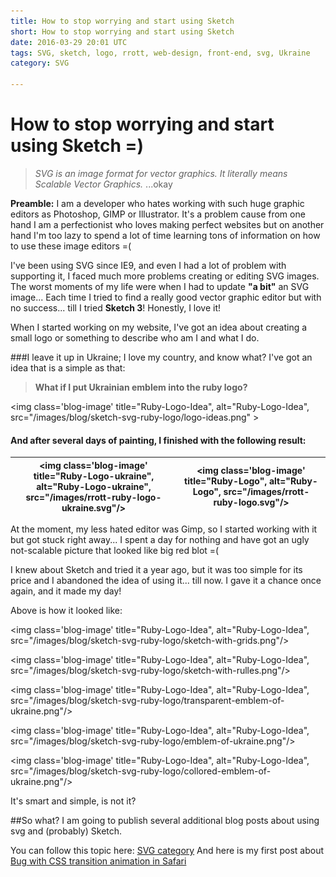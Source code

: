 ```yaml
---
title: How to stop worrying and start using Sketch
short: How to stop worrying and start using Sketch
date: 2016-03-29 20:01 UTC
tags: SVG, sketch, logo, rrott, web-design, front-end, svg, Ukraine
category: SVG

---
```

# How to stop worrying and start using Sketch =)

> *SVG is an image format for vector graphics. It literally means Scalable Vector Graphics.*
...okay

**Preamble:** I am a developer who hates working with such huge graphic editors as Photoshop, GIMP or Illustrator. It's a problem cause from one hand I am a perfectionist who loves making perfect websites but on another hand I'm too lazy to spend a lot of time learning tons of information on how to use these image editors =(

I've been using SVG since IE9, and even I had a lot of problem with supporting it, I faced much more problems creating or editing SVG images. The worst moments of my life were when I had to update **"a bit"** an SVG image... Each time I tried to find a really good vector graphic editor but with no success... till I tried **Sketch 3**!
Honestly, I love it!

When I started working on my website, I've got an idea about creating a small logo or something to describe who am I and what I do.

###I leave it up in Ukraine; I love my country,  and know what? I've got an idea that is a simple as that:
>**What if I put Ukrainian emblem into the ruby logo?**

<img class='blog-image' title="Ruby-Logo-Idea", alt="Ruby-Logo-Idea", src="/images/blog/sketch-svg-ruby-logo/logo-ideas.png" ></img>

#### And after several days of painting, I finished with the following result:


|<img class='blog-image' title="Ruby-Logo-ukraine", alt="Ruby-Logo-ukraine", src="/images/rrott-ruby-logo-ukraine.svg"/>|<img class='blog-image' title="Ruby-Logo", alt="Ruby-Logo", src="/images/rrott-ruby-logo.svg"/>|
|---|---|
At the moment, my less hated editor was Gimp, so I started working with it but got stuck right away... I spent a day for nothing and have got an ugly not-scalable picture that looked like big red blot =(

I knew about Sketch and tried it a year ago, but it was too simple for its price and I abandoned the idea of using it... till now. I gave it a chance once again, and it made my day!

Above is how it looked like:


<img class='blog-image' title="Ruby-Logo-Idea", alt="Ruby-Logo-Idea", src="/images/blog/sketch-svg-ruby-logo/sketch-with-grids.png"/>

<img class='blog-image' title="Ruby-Logo-Idea", alt="Ruby-Logo-Idea", src="/images/blog/sketch-svg-ruby-logo/sketch-with-rulles.png"/>

<img class='blog-image' title="Ruby-Logo-Idea", alt="Ruby-Logo-Idea", src="/images/blog/sketch-svg-ruby-logo/transparent-emblem-of-ukraine.png"/>

<img class='blog-image' title="Ruby-Logo-Idea", alt="Ruby-Logo-Idea", src="/images/blog/sketch-svg-ruby-logo/emblem-of-ukraine.png"/>

<img class='blog-image' title="Ruby-Logo-Idea", alt="Ruby-Logo-Idea", src="/images/blog/sketch-svg-ruby-logo/collored-emblem-of-ukraine.png"/>

It's smart and simple, is not it?

##So what?
I am going to publish several additional blog posts about using svg and (probably) Sketch.

You can follow this topic here: [SVG category](/blog/svg/)
And here is my first post about [Bug with CSS transition animation in Safari](/blog/svg/issue-with-css-transition-animation-in-safari.html)
